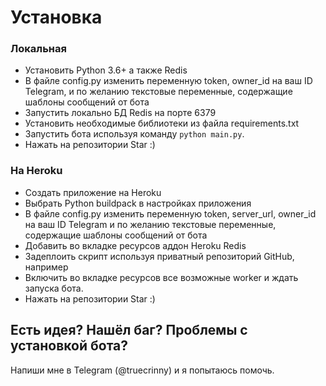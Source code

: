 # Установка
### Локальная

- Установить Python 3.6+ а также Redis
- В файле config.py изменить переменную token, owner_id на ваш ID Telegram, и по желанию текстовые переменные, содержащие шаблоны сообщений от бота
- Запустить локально БД Redis на портe 6379
- Установить необходимые библиотеки из файла requirements.txt
- Запустить бота используя команду `python main.py`.
- Нажать на репозитории Star :)

### На Heroku

- Создать приложение на Heroku
- Выбрать Python buildpack в настройках приложения
- В файле config.py изменить переменную token, server_url, owner_id на ваш ID Telegram и по желанию текстовые переменные, содержащие шаблоны сообщений от бота
- Добавить во вкладке ресурсов аддон Heroku Redis
- Задеплоить скрипт используя приватный репозиторий GitHub, например
- Включить во вкладке ресурсов все возможные worker и ждать запуска бота.
- Нажать на репозитории Star :)

## Есть идея? Нашёл баг? Проблемы с установкой бота?

Напиши мне в Telegram (@truecrinny) и я попытаюсь помочь.
